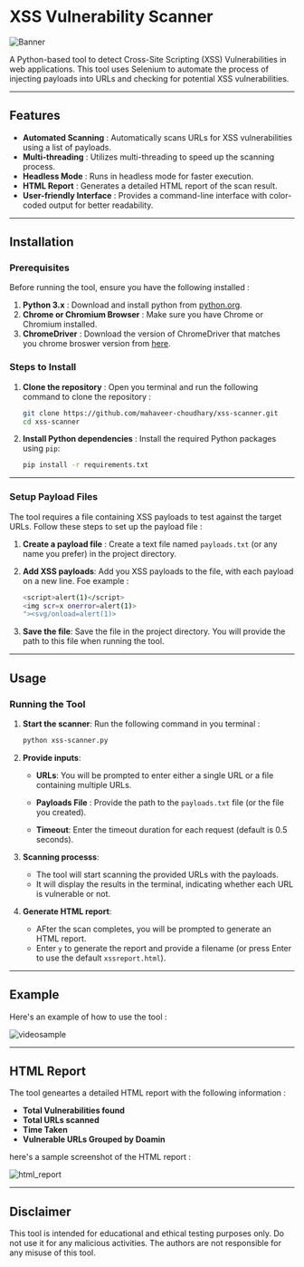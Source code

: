 # XSS Vulnerability Scanner

![Banner](https://via.placeholder.com/800x200.png?text=XSS+Vulnerability+Scanner)

A Python-based tool to detect Cross-Site Scripting (XSS) Vulnerabilities in web applications. This tool uses Selenium to automate the process of injecting payloads into URLs and checking for potential XSS vulnerabilities.

---

## Features

- **Automated Scanning** : Automatically scans URLs for XSS vulnerabilities using a list of payloads.
- **Multi-threading** : Utilizes multi-threading to speed up the scanning process.
- **Headless Mode** : Runs in headless mode for faster execution.
- **HTML Report** : Generates a detailed HTML report of the scan result.
- **User-friendly Interface** : Provides a command-line interface with color-coded output for better readability.

---

## Installation

### Prerequisites

Before running the tool, ensure you have the following installed : 

1. **Python 3.x** : Download and install python from [python.org](https://www.python.org).
2. **Chrome or Chromium Browser** : Make sure you have Chrome or Chromium installed.
3. **ChromeDriver** : Download the version of ChromeDriver that matches you chrome broswer version from [here](https://sites.google.com/chromium.org/driver/).



### Steps to Install 

1. **Clone the repository** : 
    Open you terminal and run the following command to clone the repository : 
    ```bash
    git clone https://github.com/mahaveer-choudhary/xss-scanner.git
    cd xss-scanner
    ```

2. **Install Python dependencies** : 
    Install the required Python packages using ```pip```: 
    ```bash
    pip install -r requirements.txt
    ```

---

### Setup Payload Files 

The tool requires a file containing XSS payloads to test against the target URLs. Follow these steps to set up the payload file : 

1. **Create a payload file** : 
    Create a text file named ```payloads.txt``` (or any name you prefer) in the project directory.

2. **Add XSS payloads**: 
    Add you XSS payloads to the file, with each payload on a new line. Foe example : 
    ```bash
    <script>alert(1)</script>
    <img scr=x onerror=alert(1)>
    "><svg/onload=alert(1)>
    ```

3. **Save the file**: 
    Save the file in the project directory. You will provide the path to this file when running the tool. 

---

## Usage 

### Running the Tool 

1. **Start the scanner**: 
    Run the following command in you terminal : 
    ```bash
    python xss-scanner.py
    ```

2. **Provide inputs**:
    - **URLs**: You will be prompted to enter either a single URL or a file containing multiple URLs.

    - **Payloads File** : Provide the path to the ```payloads.txt``` file (or the file you created).

    - **Timeout**: Enter the timeout duration for each request (default is 0.5 seconds).

3. **Scanning processs**: 
    - The tool will start scanning the provided URLs with the payloads.
    - It will display the results in the terminal, indicating whether each URL is vulnerable or not. 

4. **Generate HTML report**: 
    - AFter the scan completes, you will be prompted to generate an HTML report.
    - Enter `y` to generate the report and provide a filename (or press Enter to use the default `xssreport.html`).

---

## Example

Here's an example of how to use the tool : 

![videosample](https://via.placeholder.com/800x200.png?text=XSS+Vulnerability+Scanner)

---

## HTML Report 
The tool geneartes a detailed HTML report with the following information : 
- **Total Vulnerabilities found**
- **Total URLs scanned**
- **Time Taken**
- **Vulnerable URLs Grouped by Doamin**

here's a sample screenshot of the HTML report : 

![html_report](https://via.placeholder.com/800x200.png?text=XSS+Vulnerability+Scanner)

---

## Disclaimer 
This tool is intended for educational and ethical testing purposes only. Do not use it for any malicious activities. The authors are not responsible for any misuse of this tool. 

